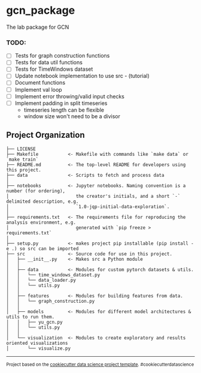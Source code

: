 gcn_package
==============================

The lab package for GCN

### TODO:
 - [ ] Tests for graph construction functions
 - [ ] Tests for data util functions
 - [ ] Tests for TimeWindows dataset
 - [ ] Update notebook implementation to use src - (tutorial)
 - [ ] Document functions
 - [ ] Implement val loop
 - [ ] Implement error throwing/valid input checks
 - [ ] Implement padding in split timeseries
     - timeseries length can be flexible
     - window size won't need to be a divisor

Project Organization
------------

    ├── LICENSE
    ├── Makefile           <- Makefile with commands like `make data` or `make train`
    ├── README.md          <- The top-level README for developers using this project.
    ├── data               <- Scripts to fetch and process data
    │
    ├── notebooks          <- Jupyter notebooks. Naming convention is a number (for ordering),
    │                         the creator's initials, and a short `-` delimited description, e.g.
    │                         `1.0-jqp-initial-data-exploration`.
    │
    ├── requirements.txt   <- The requirements file for reproducing the analysis environment, e.g.
    │                         generated with `pip freeze > requirements.txt`
    │
    ├── setup.py           <- makes project pip installable (pip install -e .) so src can be imported
    ├── src                <- Source code for use in this project.
    │   ├── __init__.py    <- Makes src a Python module
    │   │
    │   ├── data           <- Modules for custom pytorch datasets & utils.
    │   │   └── time_windows_dataset.py
    │   │   └── data_loader.py
    │   │   └── utils.py
    │   │
    │   ├── features       <- Modules for building features from data.
    │   │   └── graph_construction.py
    │   │
    │   ├── models         <- Modules for different model architectures & utils to run them.
    │   │   ├── yu_gcn.py
    │   │   └── utils.py
    │   │
    │   └── visualization  <- Modules to create exploratory and results oriented visualizations
    │       └── visualize.py

--------

<p><small>Project based on the <a target="_blank" href="https://drivendata.github.io/cookiecutter-data-science/">cookiecutter data science project template</a>. #cookiecutterdatascience</small></p>
